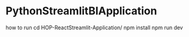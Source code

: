 # PythonStreamlitBIApplication

how to run
cd HOP-ReactStreamlit-Application/
npm install
npm run dev
